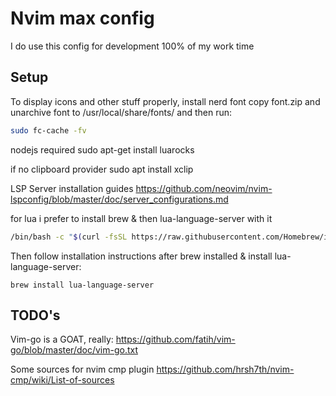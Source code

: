 # Nvim max config
I do use this config for development 100% of my work time


## Setup

To display icons and other stuff properly, install nerd font 
copy font.zip and unarchive font to /usr/local/share/fonts/ 
and then run:
```bash
sudo fc-cache -fv
```

nodejs required
sudo apt-get install luarocks


if no clipboard provider
sudo apt install xclip


LSP Server installation guides 
https://github.com/neovim/nvim-lspconfig/blob/master/doc/server_configurations.md

for lua i prefer to install brew & then lua-language-server with it 

```bash
/bin/bash -c "$(curl -fsSL https://raw.githubusercontent.com/Homebrew/install/HEAD/install.sh)"
```
Then follow installation instructions after brew installed & install lua-language-server:
```
brew install lua-language-server
```


## TODO's

Vim-go is a GOAT, really: 
https://github.com/fatih/vim-go/blob/master/doc/vim-go.txt

Some sources for nvim cmp plugin
https://github.com/hrsh7th/nvim-cmp/wiki/List-of-sources

